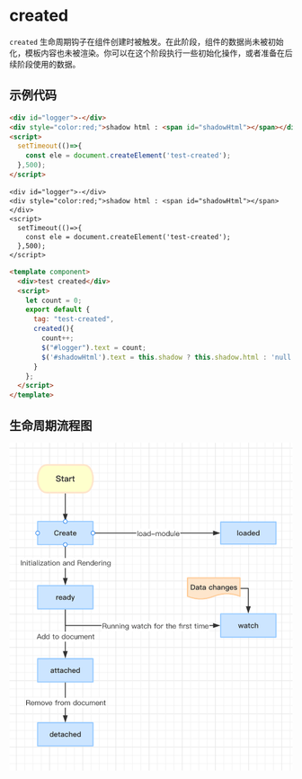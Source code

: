 # created

`created` 生命周期钩子在组件创建时被触发。在此阶段，组件的数据尚未被初始化，模板内容也未被渲染。你可以在这个阶段执行一些初始化操作，或者准备在后续阶段使用的数据。

## 示例代码

```html
<div id="logger">-</div>
<div style="color:red;">shadow html : <span id="shadowHtml"></span></div>
<script>
  setTimeout(()=>{
    const ele = document.createElement('test-created');
  },500);
</script>
```

<comp-viewer comp-name="test-created">

```
<div id="logger">-</div>
<div style="color:red;">shadow html : <span id="shadowHtml"></span></div>
<script>
  setTimeout(()=>{
    const ele = document.createElement('test-created');
  },500);
</script>
```

```html
<template component>
  <div>test created</div>
  <script>
    let count = 0;
    export default {
      tag: "test-created",
      created(){
        count++;
        $("#logger").text = count;
        $('#shadowHtml').text = this.shadow ? this.shadow.html : 'null';
      }
    };
  </script>
</template>
```

</comp-viewer>

## 生命周期流程图

<img src="../../../publics/life-cycle.png" width="512" />
